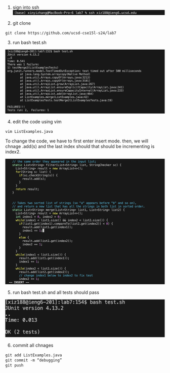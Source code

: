 1. sign into ssh
![plot](https://github.com/Xnyi8830/CSE15L/blob/main/login.png?raw=true)

2. git clone 

```
git clone https://github.com/ucsd-cse15l-s24/lab7
```

3. run bash test.sh

![plot](https://github.com/Xnyi8830/CSE15L/blob/main/runTest.png?raw=true)


4. edit the code using vim
```
vim ListExamples.java
```
To change the code, we have to first enter insert mode.
then, we will chnage .add(s) and the last index should that should be incrementing is index2.

![plot](https://github.com/Xnyi8830/CSE15L/blob/main/vim%20code.png?raw=true)

5. run bash test.sh and all tests should pass

![plot](https://github.com/Xnyi8830/CSE15L/blob/main/passed%20test.png?raw=true)

6. commit all chnages

```
git add ListExamples.java
git commit -m “debugging”
git push
```
